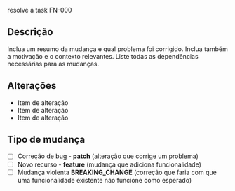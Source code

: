 resolve a task FN-000

## Descrição

Inclua um resumo da mudança e qual problema foi corrigido. Inclua também a motivação e o contexto relevantes. Liste todas as dependências necessárias para as mudanças.

## Alterações
* Item de alteração
* Item de alteração
* Item de alteração

## Tipo de mudança
- [ ] Correção de bug - **patch** (alteração que corrige um problema)
- [ ] Novo recurso - **feature** (mudança que adiciona funcionalidade)
- [ ] Mudança violenta **BREAKING_CHANGE** (correção que faria com que uma funcionalidade existente não funcione como esperado)